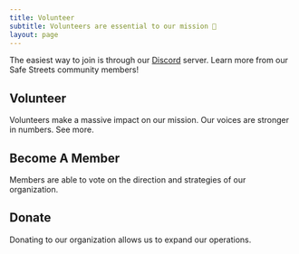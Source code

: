 ```yaml
---
title: Volunteer
subtitle: Volunteers are essential to our mission 🤝
layout: page
---
```


The easiest way to join is through our [Discord][1] server. Learn more from our Safe Streets community members!

## Volunteer

Volunteers make a massive impact on our mission. Our voices are stronger in numbers. See more.

## Become A Member

Members are able to vote on the direction and strategies of our organization.

## Donate

Donating to our organization allows us to expand our operations.

[1]: https://github.com/gleam-lang/gleam/blob/main/CODE_OF_CONDUCT.md
[2]: https://discord.gg/Fm8Pwmy
[3]: https://github.com/gleam-lang/gleam/discussions
[4]: https://twitter.com/gleamlang
